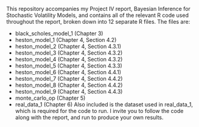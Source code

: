 This repository accompanies my Project IV report, Bayesian Inference for Stochastic Volatility Models, and contains all of the relevant R code used throughout the report, broken down into 12 separate R files. The files are:
- black_scholes_model_1 (Chapter 3)
- heston_model_1 (Chapter 4, Section 4.2)
- heston_model_2 (Chapter 4, Section 4.3.1)
- heston_model_3 (Chapter 4, Section 4.3.2)
- heston_model_4 (Chapter 4, Section 4.3.2)
- heston_model_5 (Chapter 4, Section 4.3.3)
- heston_model_6 (Chapter 4, Section 4.4.1)
- heston_model_7 (Chapter 4, Section 4.4.2)
- heston_model_8 (Chapter 4, Section 4.4.2)
- heston_model_9 (Chapter 4, Section 4.4.3)
- monte_carlo_op (Chapter 5)
- real_data_1 (Chapter 6)
Also included is the dataset used in real_data_1, which is required for the code to run. I invite you to follow the code along with the report, and run to produce your own results. 
